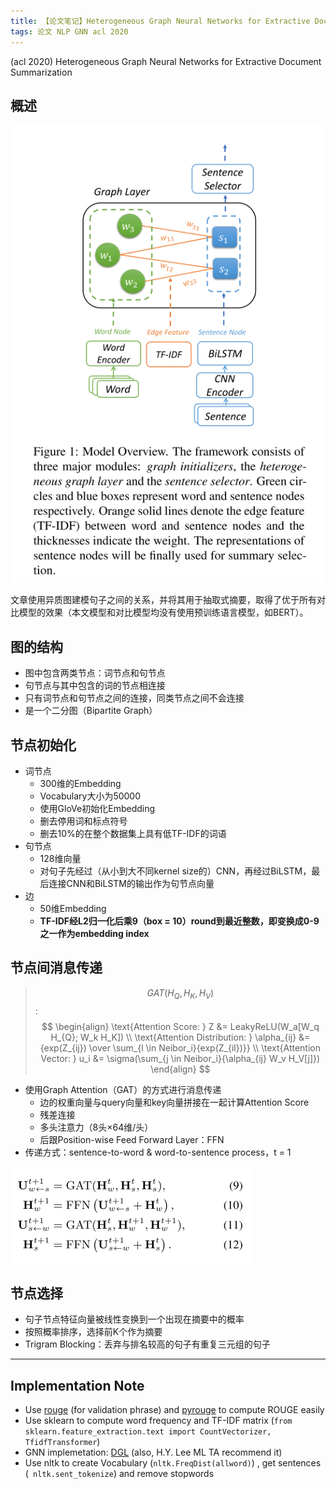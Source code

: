 ```yaml
---
title: 【论文笔记】Heterogeneous Graph Neural Networks for Extractive Document Summarization
tags: 论文 NLP GNN acl 2020
---
```


(acl 2020) Heterogeneous Graph Neural Networks for Extractive Document Summarization

## 概述

![模型结构](/assets/images/mdref/image-20200914153702221.png)

文章使用异质图建模句子之间的关系，并将其用于抽取式摘要，取得了优于所有对比模型的效果（本文模型和对比模型均没有使用预训练语言模型，如BERT）。

## 图的结构

* 图中包含两类节点：词节点和句节点
* 句节点与其中包含的词的节点相连接
* 只有词节点和句节点之间的连接，同类节点之间不会连接
* 是一个二分图（Bipartite Graph）

## 节点初始化

* 词节点
  * 300维的Embedding
  * Vocabulary大小为50000
  * 使用GloVe初始化Embedding
  * 删去停用词和标点符号
  * 删去10%的在整个数据集上具有低TF-IDF的词语
* 句节点
  * 128维向量
  * 对句子先经过（从小到大不同kernel size的）CNN，再经过BiLSTM，最后连接CNN和BiLSTM的输出作为句节点向量
* 边
  * 50维Embedding
  * **TF-IDF经L2归一化后乘9（box = 10）round到最近整数，即变换成0-9之一作为embedding index**

## 节点间消息传递

> $$GAT(H_Q, H_K, H_V)$$:
> $$
> \begin{align}
> \text{Attention Score: } Z &= LeakyReLU(W_a[W_q H_{Q}; W_k H_K]) \\
> \text{Attention Distribution: } \alpha_{ij} &= {exp(Z_{ij}) \over \sum_{l \in Neibor_i}{exp(Z_{il})}} \\
> \text{Attention Vector: } u_i &= \sigma(\sum_{j \in Neibor_i}{\alpha_{ij} W_v H_V[j]})
> \end{align}
> $$

* 使用Graph Attention（GAT）的方式进行消息传递
  * 边的权重向量与query向量和key向量拼接在一起计算Attention Score
  * 残差连接
  * 多头注意力（8头×64维/头）
  * 后跟Position-wise Feed Forward Layer：FFN
* 传递方式：sentence-to-word & word-to-sentence process，t = 1

![image-20200914162347139](/assets/images/mdref/image-20200914162347139.png)

## 节点选择

* 句子节点特征向量被线性变换到一个出现在摘要中的概率
* 按照概率排序，选择前K个作为摘要
* Trigram Blocking：丢弃与排名较高的句子有重复三元组的句子

------------------------------------------------------------------------------------------

## Implementation Note

* Use [rouge](https://github.com/pltrdy/rouge) (for validation phrase) and [pyrouge](https://github.com/bheinzerling/pyrouge) to compute ROUGE easily
* Use sklearn to compute word frequency and TF-IDF matrix (`from sklearn.feature_extraction.text import CountVectorizer, TfidfTransformer`)
* GNN implemetation: [DGL](http://dgl.ai) (also, H.Y. Lee ML TA recommend it)
* Use nltk to create Vocabulary (`nltk.FreqDist(allword)`) , get sentences (` nltk.sent_tokenize`) and remove stopwords

